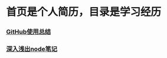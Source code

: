 # 首页是个人简历，目录是学习经历

### [GitHub使用总结](github/github.md)

### [深入浅出node笔记](node-note/notes/深入浅出node笔记.md)